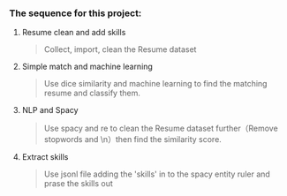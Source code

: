 ### The sequence for this project: 

<ol>
<li>Resume clean and add skills</li>

> Collect, import, clean the Resume dataset

<li>Simple match and machine learning</li>

> Use dice similarity and machine learning to find the matching resume and classify them.

<li>NLP and Spacy</li>

> Use spacy and re to clean the Resume dataset further（Remove stopwords and \\n）then find the similarity score.

<li>Extract skills</li>

> Use jsonl file adding the 'skills' in to the spacy entity ruler and prase the skills out
</ol>
